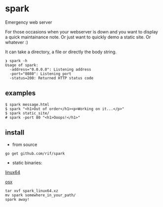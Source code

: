# spark

Emergency web server

For those occasions when your webserver is down and you want to display a quick maintainance note. Or just want to quickly demo a static site. Or whatever :)

It can take a directory, a file or directly the body string.


```
❯ spark -h
Usage of spark:
  -address="0.0.0.0": Listening address
  -port="8080": Listening port
  -status=200: Returned HTTP status code
```

## examples

```
$ spark message.html
$ spark "<h1>Out of order</h1><p>Working on it...</p>"
$ spark static_site/
# spark -port 80 "<h1>Ooops!</h1>"
```

## install
- from source
```
go get github.com/rif/spark
```
- static binaries:

[linux64](https://github.com/rif/spark/releases/download/v1.1/spark_linux64.xz)

[osx](https://github.com/rif/spark/releases/download/v1.1/spark_osx.xz)

```
tar xvf spark_linux64.xz
mv spark somewhere_in_your_path/
spark away!
```
